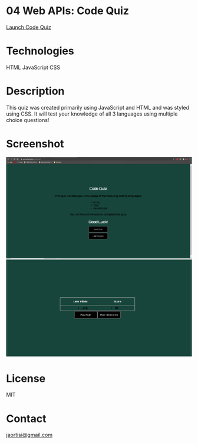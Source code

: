 # 04 Web APIs: Code Quiz
[Launch Code Quiz](https://jaortisi6.github.io/Code-Quiz/)

# Technologies

HTML
JavaScript
CSS

# Description

This quiz was created primarily using JavaScript and HTML and was styled using CSS. It will test your knowledge of all 3 languages using multiple choice questions!

# Screenshot

![Password Generator Screenshot](Screenshot.png)
![Password Generator Screenshot 2](screenshot_2.PNG)

# License

MIT

# Contact

jaortisi@gmail.com
